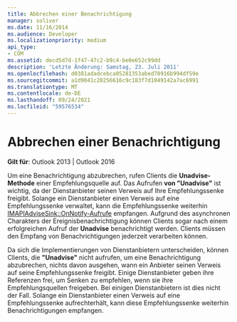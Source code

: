 ```yaml
---
title: Abbrechen einer Benachrichtigung
manager: soliver
ms.date: 11/16/2014
ms.audience: Developer
ms.localizationpriority: medium
api_type:
- COM
ms.assetid: decd5d7d-1f47-47c2-b9c4-be0e652c99dd
description: 'Letzte Änderung: Samstag, 23. Juli 2011'
ms.openlocfilehash: d0381adadcebca05281353abed78916b994df59e
ms.sourcegitcommit: a1d9041c20256616c9c183f7d1049142a7ac6991
ms.translationtype: MT
ms.contentlocale: de-DE
ms.lasthandoff: 09/24/2021
ms.locfileid: "59576534"
---
```

# <a name="canceling-a-notification"></a>Abbrechen einer Benachrichtigung

  
  
**Gilt für**: Outlook 2013 | Outlook 2016 
  
Um eine Benachrichtigung abzubrechen, rufen Clients die **Unadvise-Methode** einer Empfehlungsquelle auf. Das Aufrufen **von "Unadvise"** ist wichtig, da der Dienstanbieter seinen Verweis auf Ihre Empfehlungssenke freigibt. Solange ein Dienstanbieter einen Verweis auf eine Empfehlungssenke verwaltet, kann die Empfehlungssenke weiterhin [IMAPIAdviseSink::OnNotify-Aufrufe](imapiadvisesink-onnotify.md) empfangen. Aufgrund des asynchronen Charakters der Ereignisbenachrichtigung können Clients sogar nach einem erfolgreichen Aufruf der **Unadvise** benachrichtigt werden. Clients müssen den Empfang von Benachrichtigungen jederzeit verarbeiten können. 
  
Da sich die Implementierungen von Dienstanbietern unterscheiden, können Clients, die **"Unadvise"** nicht aufrufen, um eine Benachrichtigung abzubrechen, nichts davon ausgehen, wann ein Anbieter seinen Verweis auf seine Empfehlungssenke freigibt. Einige Dienstanbieter geben ihre Referenzen frei, um Senken zu empfehlen, wenn sie ihre Empfehlungsquellen freigeben. Bei einigen Dienstanbietern ist dies nicht der Fall. Solange ein Dienstanbieter einen Verweis auf eine Empfehlungssenke aufrechterhält, kann diese Empfehlungssenke weiterhin Benachrichtigungen empfangen. 
  

